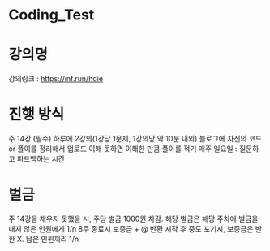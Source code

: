 # Coding_Test

# 강의명
강의링크 : https://inf.run/hdie

# 진행 방식
주 14강 (필수)
하루에 2강의(1강당 1문제, 1강의당 약 10분 내외)
블로그에 자신의 코드 or 풀이를 정리해서 업로드
이해 못하면 이해한 만큼 풀이를 적기
매주 일요일 : 질문하고 피드백하는 시간

# 벌금
주 14강을 채우지 못했을 시, 주당 벌금 1000원 차감.
해당 벌금은 해당 주차에 벌금을 내지 않은 인원에게 1/n
8주 종료시 보증금 + @ 반환
시작 후 중도 포기시, 보증금은 반환 X. 남은 인원끼리 1/n
